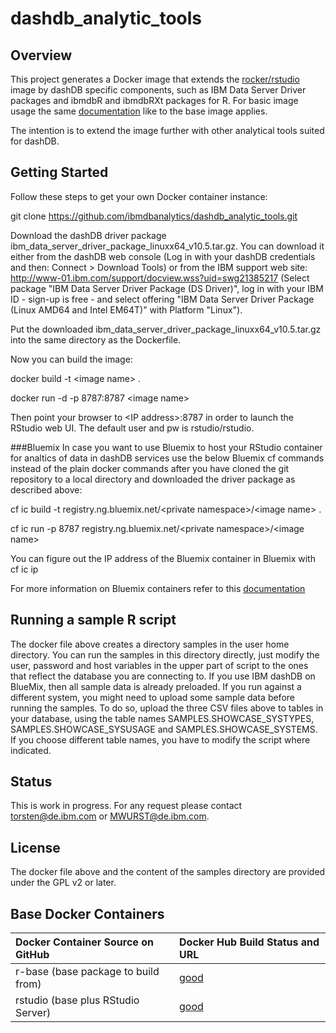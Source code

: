 # dashdb_analytic_tools

## Overview ##

This project generates a Docker image that extends the [rocker/rstudio](https://github.com/rocker-org/rocker/tree/master/rstudio) image by dashDB specific components, such as IBM Data Server Driver packages and ibmdbR and ibmdbRXt packages for R. For basic image usage the same [documentation](https://github.com/rocker-org/rocker/wiki) like to the base image applies.

The intention is to extend the image further with other analytical tools suited for dashDB.

## Getting Started ##

Follow these steps to get your own Docker container instance:

git clone https://github.com/ibmdbanalytics/dashdb_analytic_tools.git

Download the dashDB driver package ibm_data_server_driver_package_linuxx64_v10.5.tar.gz. You can download it either from the dashDB web console (Log in with your dashDB credentials and then: Connect > Download Tools) or from the IBM support web site: http://www-01.ibm.com/support/docview.wss?uid=swg21385217 (Select package "IBM Data Server Driver Package (DS Driver)", log in with your IBM ID - sign-up is free - and select offering "IBM Data Server Driver Package (Linux AMD64 and Intel EM64T)" with Platform "Linux").

Put the downloaded ibm_data_server_driver_package_linuxx64_v10.5.tar.gz into the same directory as the Dockerfile.

Now you can build the image:

docker build -t &#60;image name&#62; .

docker run -d -p 8787:8787 &#60;image name&#62;

Then point your browser to &#60;IP address&#62;:8787 in order to launch the RStudio web UI. The default user and pw is rstudio/rstudio.

###Bluemix
In case you want to use Bluemix to host your RStudio container for analtics of data in dashDB services use the below Bluemix cf commands instead of the plain docker commands after you have cloned the git repository to a local directory and downloaded the driver package as described above:

cf ic build -t registry.ng.bluemix.net/&#60;private namespace&#62;/&#60;image name&#62; .

cf ic run -p 8787 registry.ng.bluemix.net/&#60;private namespace&#62;/&#60;image name&#62;


You can figure out the IP address of the Bluemix container in Bluemix with cf ic ip <container id>


For more information on Bluemix containers refer to this [documentation](https://www.ng.bluemix.net/docs/containers/container_cli_reference_cfic.html)

## Running a sample R script ##

The docker file above creates a directory samples in the user home directory. You can run the samples in this directory directly, just modify the user, password and host variables in the upper part of script to the ones that reflect the database you are connecting to. If you use IBM dashDB on BlueMix, then all sample data is already preloaded. If you run against a different system, you might need to upload some sample data before running the samples. To do so, upload the three CSV files above to tables in your database, using the table names SAMPLES.SHOWCASE_SYSTYPES, SAMPLES.SHOWCASE_SYSUSAGE and SAMPLES.SHOWCASE_SYSTEMS. If you choose different table names, you have to modify the script where indicated.

## Status ##

This is work in progress. For any request please contact torsten@de.ibm.com or MWURST@de.ibm.com.

## License ##

The docker file above and the content of the samples directory are provided under the GPL v2 or later. 

## Base Docker Containers ##

| Docker Container Source on GitHub             | Docker Hub Build Status and URL
| :---------------------------------------      | :-----------------------------------------
| r-base (base package to build from)           | [good](https://registry.hub.docker.com/u/rocker/r-base/)
| rstudio (base plus RStudio Server)            | [good](https://registry.hub.docker.com/u/rocker/rstudio/)
